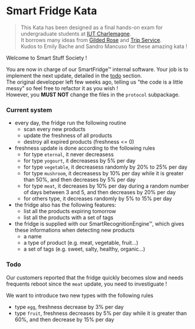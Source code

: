 # Smart Fridge Kata

> This Kata has been designed as a final hands-on exam for undergraduate students at [IUT Charlemagne](https://iut-charlemagne.univ-lorraine.fr/).  
> It borrows many ideas from [Gilded Rose](https://github.com/emilybache/GildedRose-Refactoring-Kata) and [Trip Service](https://github.com/sandromancuso/trip-service-kata).  
> Kudos to Emily Bache and Sandro Mancuso for these amazing kata !

Welcome to Smart Stuff Society !

You are now in charge of our SmartFridge™ internal software.
Your job is to implement the next update, detailed in the [todo](https://github.com/NiziL/Smart-Fridge-Kata#todo) section.  
The original developper left few weeks ago, telling us "the code is a little messy" so feel free to refactor it as you wish !  
However, you **MUST NOT** change the files in the `protocol` subpackage.

### Current system

- every day, the fridge run the following routine
  - scan every new products
  - update the freshness of all products
  - destroy all expired products (freshness <= 0)
- freshness update is done according to the following rules
  - for type `eternal`, it never decreasess
  - for type `yogourt`, it decreasess by 5% per day
  - for type `vegetable`, it decreasess randomly by 20% to 25% per day
  - for type `mushroom`, it decreasess by 10% per day while it is greater than 50%, and then decreases by 5% per day
  - for type `meat`, it decreases by 10% per day during a random number of days between 3 and 5, and then decreases by 20% per day
  - for others type, it decreases randomly by 5% to 15% per day 
- the fridge also has the following features:
  - list all the products expiring tomorrow
  - list all the products with a set of tags
- the fridge is supplied with our SmartRecognitionEngine™, which gives these informations when detecting new products
  - a name
  - a type of product (e.g. meat, vegetable, fruit...)
  - a set of tags (e.g. sweet, salty, healthy, organic...)

### Todo

Our customers reported that the fridge quickly becomes slow and needs frequents reboot since the `meat` update, you need to investiguate !

We want to introduce two new types with the following rules

- type `egg`, freshness decrease by 3% per day 
- type `fruit`, freshness decreases by 5% per day while it is greater than 60%, and then decrease by 15% per day